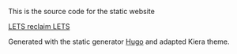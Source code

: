 This is the source code for the static website

[LETS reclaim LETS](https://reclaim.letsa.net)

Generated with the static generator [Hugo](https://gohugo.io) and adapted Kiera theme.